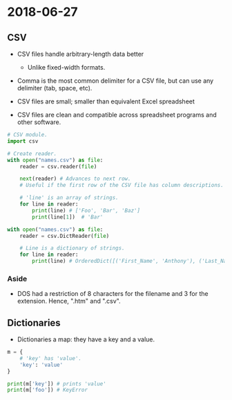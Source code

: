 # 2018-06-27

## CSV

* CSV files handle arbitrary-length data better
	* Unlike fixed-width formats.

* Comma is the most common delimiter for a CSV file, but
  can use any delimiter (tab, space, etc).

* CSV files are small; smaller than equivalent Excel spreadsheet

* CSV files are clean and compatible across spreadsheet programs and
  other software.

```py
# CSV module.
import csv

# Create reader.
with open("names.csv") as file:
	reader = csv.reader(file)

	next(reader) # Advances to next row.
	# Useful if the first row of the CSV file has column descriptions.

	# 'line' is an array of strings.
	for line in reader:
		print(line) # ['Foo', 'Bar', 'Baz']
		print(line[1])  # 'Bar'

with open("names.csv") as file:
	reader = csv.DictReader(file)

	# Line is a dictionary of strings.
	for line in reader:
		print(line) # OrderedDict([('First_Name', 'Anthony'), ('Last_Name', 'Cameron'), ('Email', 'camerona6581@faytechcc.edu')])
```

### Aside
* DOS had a restriction of 8 characters for the filename and 3 for the
  extension. Hence, ".htm" and ".csv".

## Dictionaries
* Dictionaries a map: they have a key and a value.

```py
m = {
	# 'key' has 'value'.
	'key': 'value'
}

print(m['key']) # prints 'value'
print(m['foo']) # KeyError
```
